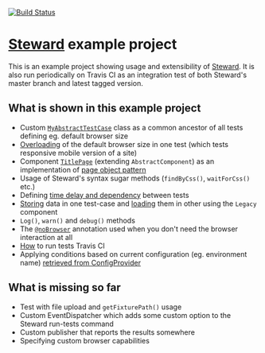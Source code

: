 [![Build Status](https://travis-ci.org/OndraM/steward-example.svg)](https://travis-ci.org/OndraM/steward-example)

# [Steward](https://github.com/lmc-eu/steward) example project

This is an example project showing usage and extensibility of [Steward](https://github.com/lmc-eu/steward).
It is also run periodically on Travis CI as an integration test of both Steward's master branch and latest tagged version.

## What is shown in this example project
- Custom [`MyAbstractTestCase`](https://github.com/OndraM/steward-example/blob/master/selenium-tests/tests/MyAbstractTestCase.php) class as a common ancestor of all tests defining eg. default browser size
- [Overloading](https://github.com/OndraM/steward-example/blob/master/selenium-tests/tests/MobileTitlePageTest.php#L13-L16) of the default browser size in one test (which tests responsive mobile version of a site)
- Component [`TitlePage`](https://github.com/OndraM/steward-example/blob/master/selenium-tests/tests/Pages/TitlePage.php) (extending `AbstractComponent`) as an implementation of [page object pattern](http://martinfowler.com/bliki/PageObject.html)
- Usage of Steward's syntax sugar methods (`findByCss()`, `waitForCss()` etc.)
- Defining [time delay and dependency](https://github.com/OndraM/steward-example/blob/master/selenium-tests/tests/DelayedExampleTest.php#L17-L18) between tests
- [Storing](https://github.com/OndraM/steward-example/blob/master/selenium-tests/tests/SeedDataTest.php#L51) data in one test-case and [loading](https://github.com/OndraM/steward-example/blob/master/selenium-tests/tests/DelayedExampleTest.php#L28-L29) them in other using the `Legacy` component
- `Log()`, `warn()` and `debug()` methods
- The [`@noBrowser`](https://github.com/OndraM/steward-example/blob/master/selenium-tests/tests/SeedDataTest.php#L21) annotation used when you don't need the browser interaction at all
- [How](https://github.com/OndraM/steward-example/blob/master/.travis.yml) to run tests Travis CI
- Applying conditions based on current configuration (eg. environment name) [retrieved from ConfigProvider](https://github.com/OndraM/steward-example/blob/master/selenium-tests/tests/MyAbstractTestCase.php#L24-L26)


## What is missing so far
- Test with file upload and `getFixturePath()` usage
- Custom EventDispatcher which adds some custom option to the Steward run-tests command
- Custom publisher that reports the results somewhere
- Specifying custom browser capabilities
